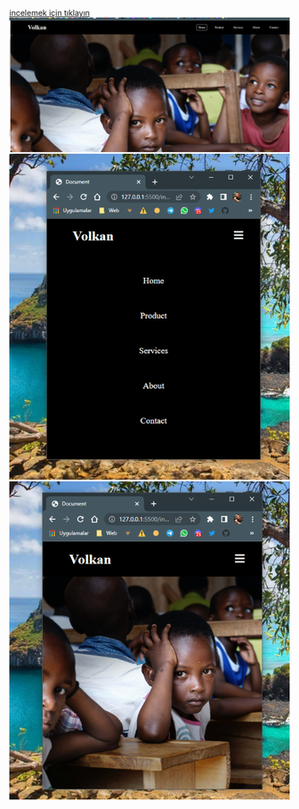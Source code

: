 [incelemek için tıklayın](dogruvolkan.github.io/responsiveMenu)
![ss](ss3.png)
![ss](ss2.png)
![ss](ss1.png)
